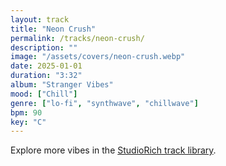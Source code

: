 ```yaml
---
layout: track
title: "Neon Crush"
permalink: /tracks/neon-crush/
description: ""
image: "/assets/covers/neon-crush.webp"
date: 2025-01-01
duration: "3:32"
album: "Stranger Vibes"
mood: ["Chill"]
genre: ["lo-fi", "synthwave", "chillwave"]
bpm: 90
key: "C"
---
```


Explore more vibes in the [StudioRich track library](/tracks/).
